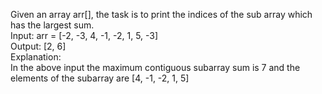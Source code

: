 Given an array arr[], the task is to print the indices of the sub array which has the largest sum.<br>
Input: arr = [-2, -3, 4, -1, -2, 1, 5, -3]<br>
Output: [2, 6]<br>
Explanation: <br>
In the above input the maximum contiguous subarray sum is 7 and the elements of the subarray are [4, -1, -2, 1, 5]<br>
